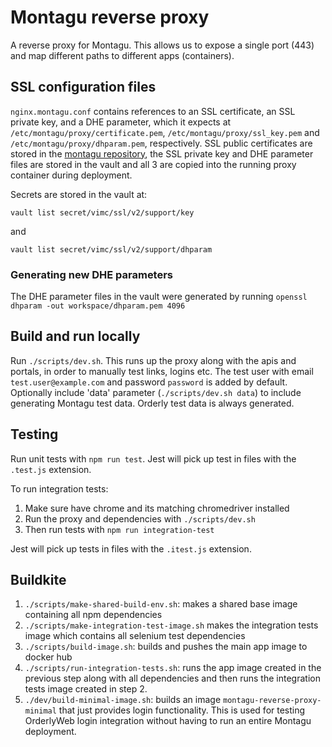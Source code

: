 # Montagu reverse proxy
A reverse proxy for Montagu. This allows us to expose a single port (443) and 
map different paths to different apps (containers).

## SSL configuration files
`nginx.montagu.conf` contains references to an SSL certificate, an SSL private key, and a DHE parameter, which it 
expects at `/etc/montagu/proxy/certificate.pem`, `/etc/montagu/proxy/ssl_key.pem` and 
`/etc/montagu/proxy/dhparam.pem`, respectively. SSL public certificates are stored
in the [montagu repository](https://github.com/vimc/montagu/tree/master/certs), the SSL private key and DHE parameter
files are stored in the vault and all 3 are copied into the running proxy container during deployment.

Secrets are stored in the vault at:

```
vault list secret/vimc/ssl/v2/support/key
```
and

```
vault list secret/vimc/ssl/v2/support/dhparam
```

### Generating new DHE parameters
The DHE parameter files in the vault were generated by running `openssl dhparam -out workspace/dhparam.pem 4096`

## Build and run locally
Run `./scripts/dev.sh`. This runs up the proxy along with the apis and portals, in order to manually test links, logins etc. 
The test user with email `test.user@example.com` and password `password` is added by default.
Optionally include 'data' parameter (`./scripts/dev.sh data`) to include generating Montagu test data. Orderly test data 
is always generated.

## Testing
Run unit tests with `npm run test`. Jest will pick up test in files with the `.test.js` extension.

To run integration tests:
 
1. Make sure have chrome and its matching chromedriver installed
1. Run the proxy and dependencies with `./scripts/dev.sh`
1. Then run tests with `npm run integration-test`

Jest will pick up tests in files with the `.itest.js` extension.

## Buildkite
1. `./scripts/make-shared-build-env.sh`: makes a shared base image containing all npm dependencies
1. `./scripts/make-integration-test-image.sh` makes the integration tests image which contains all selenium test 
dependencies
1. `./scripts/build-image.sh`: builds and pushes the main app image to docker hub
1. `./scripts/run-integration-tests.sh`: runs the app image created in the previous step along with all dependencies and 
then runs the integration tests image created in step 2.
1. `./dev/build-minimal-image.sh`: builds an image `montagu-reverse-proxy-minimal` that just provides login functionality.
 This is used for testing OrderlyWeb login integration without having to run an entire Montagu deployment.
